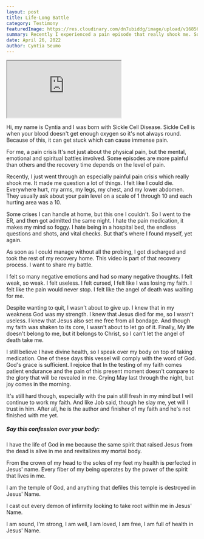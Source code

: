 ```yaml
---
layout: post
title: Life-Long Battle
category: Testimony
featuredImage: https://res.cloudinary.com/dn7ubiddg/image/upload/v1685671919/blog/life-long-battle.png
summary: Recently I experienced a pain episode that really shook me. So, as part of my recovery, I decided to share my battle and testimony.
date: April 26, 2022
author: Cyntia Seumo
---
```


<iframe class="w-10/12 aspect-video mx-auto" src="https://www.youtube.com/embed/lkFmEcpKgcs" allow="encrypted-media; picture-in-picture; web-share" allowfullscreen></iframe>

<p>Hi, my name is Cyntia and I was born with Sickle Cell Disease. Sickle Cell is when your blood doesn't get enough oxygen so it's not always round. Because of this, it can get stuck which can cause immense pain.</p>

<p>For me, a pain crisis It's not just about the physical pain, but the mental, emotional and spiritual battles involved. Some episodes are more painful than others and the recovery time depends on the level of pain.</p>

<p>Recently, I just went through an especially painful pain crisis which really shook me. It made me question a lot of things. I felt like I could die. Everywhere hurt, my arms, my legs, my chest, and my lower abdomen. They usually ask about your pain level on a scale of 1 through 10 and each hurting area was a 10.</p>

<p>Some crises I can handle at home, but this one I couldn't. So I went to the ER, and then got admitted the same night. I hate the pain medication, it makes my mind so foggy. I hate being in a hospital bed, the endless questions and shots, and vital checks. But that's where I found myself, yet again.</p>

<p>As soon as I could manage without all the probing, I got discharged and took the rest of my recovery home. This video is part of that recovery process. I want to share my battle.</p>

<p>I felt so many negative emotions and had so many negative thoughts. I felt weak, so weak. I felt useless. I felt cursed, I felt like I was losing my faith. I felt like the pain would never stop. I felt like the angel of death was waiting for me.</p>

<p>Despite wanting to quit, I wasn't about to give up. I knew that in my weakness God was my strength. I knew that Jesus died for me, so I wasn't useless. I knew that Jesus also set me free from all bondage. And though my faith was shaken to its core, I wasn't about to let go of it. Finally, My life doesn't belong to me, but it belongs to Christ, so I can't let the angel of death take me.</p>

<p>I still believe I have divine health, so I speak over my body on top of taking medication. One of these days this vessel will comply with the word of God. God's grace is sufficient. I rejoice that In the testing of my faith comes patient endurance and the pain of this present moment doesn't compare to the glory that will be revealed in me. Crying May last through the night, but joy comes in the morning.</p>

<p>It's still hard though, especially with the pain still fresh in my mind but I will continue to work my faith. And like Job said, though he slay me, yet will I trust in him. After all, he is the author and finisher of my faith and he's not finished with me yet.</p>

<h5>Say this confession over your body:</h5>

<p>I have the life of God in me because the same spirit that raised Jesus from the dead is alive in me and revitalizes my mortal body. </p>

<p>From the crown of my head to the soles of my feet my health is perfected in Jesus' name. Every fiber of my being operates by the power of the spirit that lives in me. </p>

<p>I am the temple of God, and anything that defiles this temple is destroyed in Jesus' Name. </p>

<p>I cast out every demon of infirmity looking to take root within me in Jesus' Name. </p>

<p>I am sound, I'm strong, I am well, I am loved, I am free, I am full of health in Jesus' Name.</p>
